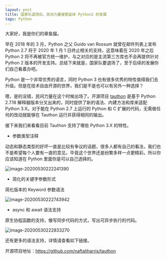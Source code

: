 ```yaml
---
layout: post
title: 国家队退场后，民间力量接管延续 Python2 的发展
tags: Python
---
```


大家好，我是你们的章鱼猫。

早在 2018 年的 3 月，Python 之父 Guido van Rossum 就曾在邮件列表上宣布 Python 2.7 将于 2020 年 1 月 1 日终止相关的支持，这意味着在 2020 年之后 Python 2 将不再被官方统一维护，与之对应的是主流第三方库也不会再提供针对 Python 2 版本的开发支持。总结下来就是，国家队要退场了，至于后续的发展你们自己看着办吧。

Python 是一个非常优秀的语言，同时 Python 3 也有很多优秀的特性值得我们去升级。但是在技术自由开源的世界，我们是不是也可以有另外一种选择？

嗯，是的没错，民间力量在这个时候出场了。开源项目  [tauthon](https://github.com/naftaliharris/tauthon)  是基于 Python 2.7.18 解释器版本分叉出来的，同时提供了新的语法、内建方法和库来适配 Python 3.X。对于能在 Python 2.7 上运行的 Python 和 C 扩展的代码，无需做任何的改动就能够在 Tauthon 运行并获得相同的输出。

接下来我们来看看目前 Tauthon 支持了哪些 Python 3.X 的特性。

* 参数类型注释

动态和静态类型的好坏一直是比较有争议的话题，很多人都有自己的看法，我们也不是希望每个人要有一直的意见，毕竟这个世界还是纷繁多样一点更精彩。所以你应该知道在 Python 里面你是可以自己选择的。

![image-20200530222241390](https://raw.githubusercontent.com/ZhuPeng/pic/master/images/compress_image-20200530222241390.png)

* 简化的关键字参数形式

简化版本的 Keyword 参数语法

![image-20200530222743942](https://raw.githubusercontent.com/ZhuPeng/pic/master/images/compress_image-20200530222743942.png)

* async 和 await 语法支持

原生协程函数的支持，像写同步代码的方式，写出可异步执行的代码。

![image-20200530222833270](https://raw.githubusercontent.com/ZhuPeng/pic/master/images/compress_image-20200530222833270.png)

还有更多的语法支持，详情请查看如下链接。

开源项目地址：https://github.com/naftaliharris/tauthon
